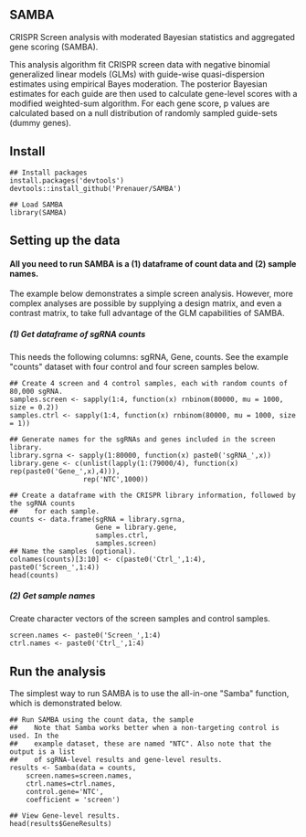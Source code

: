 ## SAMBA
CRISPR Screen analysis with moderated Bayesian statistics and aggregated gene scoring (SAMBA). 

This analysis algorithm fit CRISPR screen data with negative binomial generalized linear models
(GLMs) with guide-wise quasi-dispersion estimates using empirical Bayes moderation. The 
posterior Bayesian estimates for each guide are then used to calculate gene-level scores with 
a modified weighted-sum algorithm. For each gene score, p values are calculated based on a null 
distribution of randomly sampled guide-sets (dummy genes). 


## Install
```{r}
## Install packages
install.packages('devtools')  
devtools::install_github('Prenauer/SAMBA')

## Load SAMBA
library(SAMBA)
```

## Setting up the data
#### All you need to run SAMBA is a (1) dataframe of count data and (2) sample names. 
The example below demonstrates a simple screen analysis. However, more complex analyses
are possible by supplying a design matrix, and even a contrast matrix, to take full 
advantage of the GLM capabilities of SAMBA. 

##### (1) Get dataframe of sgRNA counts
This needs the following columns: sgRNA, Gene, counts. See the example "counts" 
dataset with four control and four screen samples below.

```{r}
## Create 4 screen and 4 control samples, each with random counts of 80,000 sgRNA.
samples.screen <- sapply(1:4, function(x) rnbinom(80000, mu = 1000, size = 0.2))  
samples.ctrl <- sapply(1:4, function(x) rnbinom(80000, mu = 1000, size = 1))  

## Generate names for the sgRNAs and genes included in the screen library.
library.sgrna <- sapply(1:80000, function(x) paste0('sgRNA_',x))  
library.gene <- c(unlist(lapply(1:(79000/4), function(x) rep(paste0('Gene_',x),4))), 
                  rep('NTC',1000))

## Create a dataframe with the CRISPR library information, followed by the sgRNA counts
##    for each sample.
counts <- data.frame(sgRNA = library.sgrna,
                     Gene = library.gene,
                     samples.ctrl,
                     samples.screen)
## Name the samples (optional).
colnames(counts)[3:10] <- c(paste0('Ctrl_',1:4), paste0('Screen_',1:4))
head(counts)
```

##### (2) Get sample names
Create character vectors of the screen samples and control samples.
```{r}
screen.names <- paste0('Screen_',1:4)
ctrl.names <- paste0('Ctrl_',1:4)
```

## Run the analysis
The simplest way to run SAMBA is to use the all-in-one "Samba" function, which is 
demonstrated below.
```{r}
## Run SAMBA using the count data, the sample 
##    Note that Samba works better when a non-targeting control is used. In the
##    example dataset, these are named "NTC". Also note that the output is a list 
##    of sgRNA-level results and gene-level results.
results <- Samba(data = counts,
    screen.names=screen.names,
    ctrl.names=ctrl.names,
    control.gene='NTC',
    coefficient = 'screen')

## View Gene-level results.
head(results$GeneResults)
```

